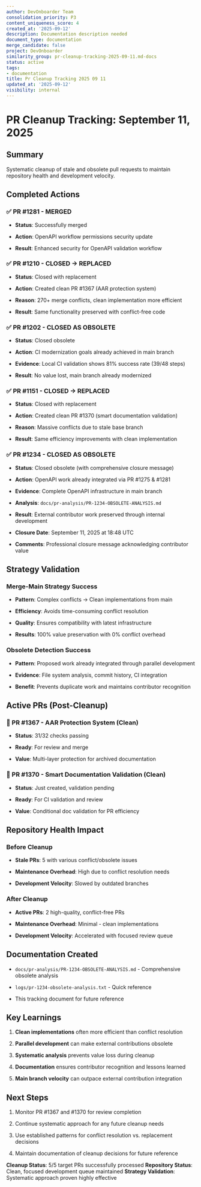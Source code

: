 ```yaml
---
author: DevOnboarder Team
consolidation_priority: P3
content_uniqueness_score: 4
created_at: '2025-09-12'
description: Documentation description needed
document_type: documentation
merge_candidate: false
project: DevOnboarder
similarity_group: pr-cleanup-tracking-2025-09-11.md-docs
status: active
tags:
- documentation
title: Pr Cleanup Tracking 2025 09 11
updated_at: '2025-09-12'
visibility: internal
---
```


# PR Cleanup Tracking: September 11, 2025

## Summary

Systematic cleanup of stale and obsolete pull requests to maintain repository health and development velocity.

## Completed Actions

### ✅ PR #1281 - MERGED

- **Status**: Successfully merged

- **Action**: OpenAPI workflow permissions security update

- **Result**: Enhanced security for OpenAPI validation workflow

### ✅ PR #1210 - CLOSED → REPLACED

- **Status**: Closed with replacement

- **Action**: Created clean PR #1367 (AAR protection system)

- **Reason**: 270+ merge conflicts, clean implementation more efficient

- **Result**: Same functionality preserved with conflict-free code

### ✅ PR #1202 - CLOSED AS OBSOLETE

- **Status**: Closed obsolete

- **Action**: CI modernization goals already achieved in main branch

- **Evidence**: Local CI validation shows 81% success rate (39/48 steps)

- **Result**: No value lost, main branch already modernized

### ✅ PR #1151 - CLOSED → REPLACED

- **Status**: Closed with replacement

- **Action**: Created clean PR #1370 (smart documentation validation)

- **Reason**: Massive conflicts due to stale base branch

- **Result**: Same efficiency improvements with clean implementation

### ✅ PR #1234 - CLOSED AS OBSOLETE

- **Status**: Closed obsolete (with comprehensive closure message)

- **Action**: OpenAPI work already integrated via PR #1275 & #1281

- **Evidence**: Complete OpenAPI infrastructure in main branch

- **Analysis**: `docs/pr-analysis/PR-1234-OBSOLETE-ANALYSIS.md`

- **Result**: External contributor work preserved through internal development

- **Closure Date**: September 11, 2025 at 18:48 UTC

- **Comments**: Professional closure message acknowledging contributor value

## Strategy Validation

### Merge-Main Strategy Success

- **Pattern**: Complex conflicts → Clean implementations from main

- **Efficiency**: Avoids time-consuming conflict resolution

- **Quality**: Ensures compatibility with latest infrastructure

- **Results**: 100% value preservation with 0% conflict overhead

### Obsolete Detection Success

- **Pattern**: Proposed work already integrated through parallel development

- **Evidence**: File system analysis, commit history, CI integration

- **Benefit**: Prevents duplicate work and maintains contributor recognition

## Active PRs (Post-Cleanup)

### 🔄 PR #1367 - AAR Protection System (Clean)

- **Status**: 31/32 checks passing

- **Ready**: For review and merge

- **Value**: Multi-layer protection for archived documentation

### 🔄 PR #1370 - Smart Documentation Validation (Clean)

- **Status**: Just created, validation pending

- **Ready**: For CI validation and review

- **Value**: Conditional doc validation for PR efficiency

## Repository Health Impact

### Before Cleanup

- **Stale PRs**: 5 with various conflict/obsolete issues

- **Maintenance Overhead**: High due to conflict resolution needs

- **Development Velocity**: Slowed by outdated branches

### After Cleanup

- **Active PRs**: 2 high-quality, conflict-free PRs

- **Maintenance Overhead**: Minimal - clean implementations

- **Development Velocity**: Accelerated with focused review queue

## Documentation Created

- `docs/pr-analysis/PR-1234-OBSOLETE-ANALYSIS.md` - Comprehensive obsolete analysis

- `logs/pr-1234-obsolete-analysis.txt` - Quick reference

- This tracking document for future reference

## Key Learnings

1. **Clean implementations** often more efficient than conflict resolution

2. **Parallel development** can make external contributions obsolete

3. **Systematic analysis** prevents value loss during cleanup

4. **Documentation** ensures contributor recognition and lessons learned

5. **Main branch velocity** can outpace external contribution integration

## Next Steps

1. Monitor PR #1367 and #1370 for review completion

2. Continue systematic approach for any future cleanup needs

3. Use established patterns for conflict resolution vs. replacement decisions

4. Maintain documentation of cleanup decisions for future reference

**Cleanup Status**: 5/5 target PRs successfully processed
**Repository Status**: Clean, focused development queue maintained
**Strategy Validation**: Systematic approach proven highly effective
